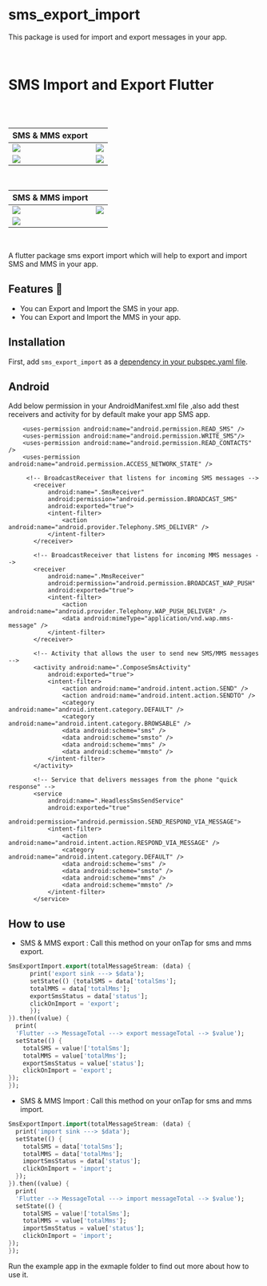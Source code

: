 # sms_export_import

This package is used for import and export messages in your app.

<br>

# SMS Import and Export Flutter
<br>

<br>

| SMS & MMS export                                                                             |                                                                 |
| -------------------------------------------------------------------------------------------- | ---------------------------------------------------------------|
| ![](https://github.com/kesmitopiwala/sms_export_import/blob/master/assets/ss1.png) | ![](https://github.com/kesmitopiwala/sms_export_import/blob/master/assets/ss4.png) |
| ![](https://github.com/kesmitopiwala/sms_export_import/blob/master/assets/ss5.png) | ![](https://github.com/kesmitopiwala/sms_export_import/blob/master/assets/ss6.png) |
                                                                              
                                                                              
<br>

| SMS & MMS import                                                                             |                                                                    |
| -------------------------------------------------------------------------------------------- | ----------------------------------------------------------------
| ![](https://github.com/kesmitopiwala/sms_export_import/blob/master/assets/ss7.png) | ![](https://github.com/kesmitopiwala/sms_export_import/blob/master/assets/ss8.png) |
| ![](https://github.com/kesmitopiwala/sms_export_import/blob/master/assets/ss9.png) |                                                                          |                                                                              

<br>


A flutter package sms export import which will help to export and import SMS and MMS in your app.

## Features 💚

- You can Export and Import the SMS in your app.
- You can Export and Import the MMS in your app.

## Installation

First, add `sms_export_import` as a [dependency in your pubspec.yaml file](https://flutter.dev/using-packages/).

##  Android

Add below permission in your AndroidManifest.xml file ,also add thest receivers and activity for by default make your app SMS app.

```
    <uses-permission android:name="android.permission.READ_SMS" />
    <uses-permission android:name="android.permission.WRITE_SMS"/>
    <uses-permission android:name="android.permission.READ_CONTACTS" />
    <uses-permission android:name="android.permission.ACCESS_NETWORK_STATE" />
    
     <!-- BroadcastReceiver that listens for incoming SMS messages -->
       <receiver
           android:name=".SmsReceiver"
           android:permission="android.permission.BROADCAST_SMS"
           android:exported="true">
           <intent-filter>
               <action android:name="android.provider.Telephony.SMS_DELIVER" />
           </intent-filter>
       </receiver>

       <!-- BroadcastReceiver that listens for incoming MMS messages -->
       <receiver
           android:name=".MmsReceiver"
           android:permission="android.permission.BROADCAST_WAP_PUSH"
           android:exported="true">
           <intent-filter>
               <action android:name="android.provider.Telephony.WAP_PUSH_DELIVER" />
               <data android:mimeType="application/vnd.wap.mms-message" />
           </intent-filter>
       </receiver>

       <!-- Activity that allows the user to send new SMS/MMS messages -->
       <activity android:name=".ComposeSmsActivity"
           android:exported="true">
           <intent-filter>
               <action android:name="android.intent.action.SEND" />
               <action android:name="android.intent.action.SENDTO" />
               <category android:name="android.intent.category.DEFAULT" />
               <category android:name="android.intent.category.BROWSABLE" />
               <data android:scheme="sms" />
               <data android:scheme="smsto" />
               <data android:scheme="mms" />
               <data android:scheme="mmsto" />
           </intent-filter>
       </activity>

       <!-- Service that delivers messages from the phone "quick response" -->
       <service
           android:name=".HeadlessSmsSendService"
           android:exported="true"
           android:permission="android.permission.SEND_RESPOND_VIA_MESSAGE">
           <intent-filter>
               <action android:name="android.intent.action.RESPOND_VIA_MESSAGE" />
               <category android:name="android.intent.category.DEFAULT" />
               <data android:scheme="sms" />
               <data android:scheme="smsto" />
               <data android:scheme="mms" />
               <data android:scheme="mmsto" />
           </intent-filter>
       </service>
```

## How to use

- SMS & MMS export : Call this method on your onTap for sms and mms export.
```Dart
SmsExportImport.export(totalMessageStream: (data) {
      print('export sink ---> $data');
      setState(() {totalSMS = data['totalSms'];
      totalMMS = data['totalMms'];
      exportSmsStatus = data['status'];
      clickOnImport = 'export';
      });
}).then((value) {
  print(
  'Flutter --> MessageTotal ---> export messageTotal --> $value');
  setState(() {
    totalSMS = value!['totalSms'];
    totalMMS = value['totalMms'];
    exportSmsStatus = value['status'];
    clickOnImport = 'export';
});
});
```

- SMS & MMS Import : Call this method on your onTap for sms and mms import.
```Dart
SmsExportImport.import(totalMessageStream: (data) {
  print('import sink ---> $data');
  setState(() {
    totalSMS = data['totalSms'];
    totalMMS = data['totalMms'];
    importSmsStatus = data['status'];
    clickOnImport = 'import';
  });
}).then((value) {
  print(
  'Flutter --> MessageTotal ---> import messageTotal --> $value');
  setState(() {
    totalSMS = value!['totalSms'];
    totalMMS = value['totalMms'];
    importSmsStatus = value['status'];
    clickOnImport = 'import';
});
});
```

Run the example app in the exmaple folder to find out more about how to use it.


